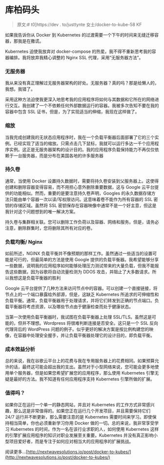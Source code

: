 # 库柏码头

> 原文:# t0]https://dev . to/justtynte 女士/docker-to-kube-58 KF

如果我告诉你从 Docker 到 Kubernetes 的过渡需要一个下午的时间来无缝迁移容器，那我是在撒谎。

Kubernetes 迫使我放弃对 docker-compose 的热爱。我不得不重新思考我的容器编排。我将放弃我精心调整的 Nginx SSL 代理，采用“无服务器方法”。

### 无服务器

我从来没有真正理解过无服务器架构的好处。无服务器？真的吗？那是给懒人的，我想。我错了。

采用这种方法迫使我更深入地思考我的应用程序将如何与其数据和它所在的网络进行交互。我创建了一个不依赖任何外部数据运行的容器。我被多次告知不要在我的容器中包含 SSL 证书，但是，为了实现适当的伸缩，我现在这样做了。

### 缩放

当我完成创建我的无状态应用程序时，我在一个负载平衡器后面部署了它的三个实例。已经实现了适当的缩放。只需点击几下鼠标，我就可以运行多达一千个应用程序实例。这正是无服务器架构的设计目的。我的应用程序负载保持能力不再仅仅依赖于一台服务器，而是分布在美国各地的许多服务器

### 持久卷

通常，当使用 Docker 设置持久数据时，需要将持久卷安装到父服务器上。这使得创建和删除容器变得容易，而不用担心意外删除重要数据，这与 Google 云平台提供的功能相似。然而，重要的是要注意持久卷声明，Googles 的永久数据存储方法只能由单个容器一次以读/写权限访问。这意味着卷不能作为所有容器的 SSL 密钥的存储区域。虽然将 SSL 密钥保存在容器映像中通常不是一个好主意，但这是我针对这个问题想到的唯一解决方案。

持久卷与集群相关联。您可以删除工作负荷以及容器、网络和服务。但是，请务必注意，删除群集时，您将删除其所有对应的卷。

### 负载均衡/ Nginx

如前所述，NGINX 负载平衡并不像预期的那样工作。虽然通过一些适当的设置可能是可行的，但最简单的方法是使用 Google 提供的负载平衡器。我希望能够分享一些数据，说明我的应用程序如何能够处理压力测试带来的大量负载，但我不能报告这些数据，因为谷歌将自动流量检测为 DDOS 攻击，并阻止了大多数请求。所以我想这是负载平衡器的胜利

Google 云平台提供了几种方法来访问节点中的容器。可以创建一个直接链接，将节点上的一个端口暴露给外部源，但是，这缺乏 Kubernetes 所追求的可伸缩性和负载平衡。通常，负载平衡器用于处理请求，并将它们转发到正确的节点端口。负载平衡器将考虑资源，以及哪些节点由于健康检查而处于健康状态。

当第一次使用负载平衡器时，我试图在负载平衡器上处理 SSL/TLS。虽然这是可能的，但并不理想。Wordpress 将很难判断连接是否安全。这只是一个 SSL 反向代理背后的 WordPress 问题的例子。似乎更好的解决方案是按比例构建您的映像，在容器中处理安全握手，并让负载平衡器处理它的设计目的，即负载平衡。

### 成本效益分析

总的来说，我在谷歌云平台上的花费与我在专用服务器上的花费相同。如果预算允许的话，最终这可能会超出我的支出。虽然对于小型网络来说，您可能会更多地使用单个服务器，但是如果您希望扩展您的应用程序，那么使用 Kubernetes 引擎无疑是最好的方法。我不知道有任何应用程序支持 Kubernetes 引擎所做的扩展。

### 值得吗？

如果你正在运行一个单一的静态网站，并且对 Kubernetes 的工作方式非常感兴趣，那么这是非常值得的。如果您正在运行几个开发项目，并且需要保持它们 24/7 运行并不断更新，那么需要注意的是 Kubernetes 需要时间来学习。即使保持相当简单，你也必须重新学习你用 Docker 做的一切。总的来说，我非常享受学习 Kubernetes 的时间，作为一名在该行业求职的人，如何使用 Kubernetes 这样的引擎扩展应用程序的知识对职业发展至关重要。Kubernetes 并没有真正影响小型项目爱好者，而是专注于如何应对相当大的应用程序的扩展挑战。

阅读更多...[http://nextwavesolutions.io/post/docker-to-kubes/](http://nextwavesolutions.io/post/docker-to-kubes/)